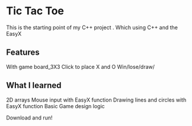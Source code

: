 # Tic Tac Toe
This is the starting point of my C++ project . 
Which using C++ and the EasyX

## Features

With game board_3X3
Click to place X and O
Win/lose/draw/

## What I learned

2D arrays
Mouse input with EasyX function
Drawing lines and circles with EasyX function
Basic Game design logic 


Download and run!
